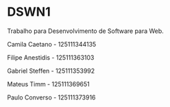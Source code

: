 # DSWN1
Trabalho para Desenvolvimento de Software para Web.

Camila Caetano - 125111344135

Filipe Anestidis - 125111363103

Gabriel Steffen - 125111353992

Mateus Timm - 125111369651

Paulo Converso - 125111373916
